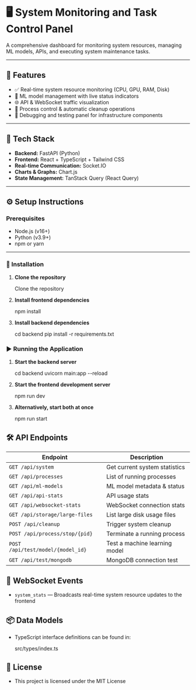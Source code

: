 # 🖥️ System Monitoring and Task Control Panel

A comprehensive dashboard for monitoring system resources, managing ML models, APIs, and executing system maintenance tasks.

---

## 🔧 Features

- ✅ Real-time system resource monitoring (CPU, GPU, RAM, Disk)
- 🧠 ML model management with live status indicators
- 🌐 API & WebSocket traffic visualization
- 🧹 Process control & automatic cleanup operations
- 🧪 Debugging and testing panel for infrastructure components

---

## 🧱 Tech Stack

- **Backend:** FastAPI (Python)
- **Frontend:** React + TypeScript + Tailwind CSS
- **Real-time Communication:** Socket.IO
- **Charts & Graphs:** Chart.js
- **State Management:** TanStack Query (React Query)

---

## ⚙️ Setup Instructions

### Prerequisites

- Node.js (v16+)
- Python (v3.9+)
- npm or yarn

---

### 🚀 Installation

1. **Clone the repository**

   Clone the repository

2. **Install frontend dependencies**

   npm install

3. **Install backend dependencies**

   cd backend
   pip install -r requirements.txt

### ▶️ Running the Application

1. **Start the backend server**

   cd backend
   uvicorn main:app --reload

2. **Start the frontend development server**

   npm run dev

3. **Alternatively, start both at once**

   npm run start

## 🛠️ API Endpoints

| Endpoint                          | Description                   |
| --------------------------------- | ----------------------------- |
| `GET /api/system`                 | Get current system statistics |
| `GET /api/processes`              | List of running processes     |
| `GET /api/ml-models`              | ML model metadata & status    |
| `GET /api/api-stats`              | API usage stats               |
| `GET /api/websocket-stats`        | WebSocket connection stats    |
| `GET /api/storage/large-files`    | List large disk usage files   |
| `POST /api/cleanup`               | Trigger system cleanup        |
| `POST /api/process/stop/{pid}`    | Terminate a running process   |
| `POST /api/test/model/{model_id}` | Test a machine learning model |
| `GET /api/test/mongodb`           | MongoDB connection test       |

## 🔄 WebSocket Events

- `system_stats` — Broadcasts real-time system resource updates to the frontend

## 📦 Data Models

- TypeScript interface definitions can be found in:

  src/types/index.ts

## 🪪 License

- This project is licensed under the MIT License
